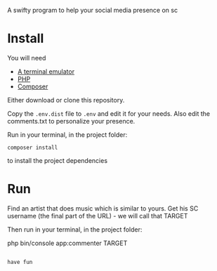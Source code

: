 A swifty program to help your social media presence on sc

# Install
You will need
- [A terminal emulator](https://en.wikipedia.org/wiki/Terminal_emulator)
- [PHP](https://php.net)
- [Composer](https://getcomposer.org/) 

Either download or clone this repository. 

Copy the `.env.dist` file to `.env` and edit it for your needs. Also edit the comments.txt to personalize your presence.

Run in your terminal, in the project folder:
```
composer install
```
to install the project dependencies

# Run
Find an artist that does music which is similar to yours. Get his SC username (the final part of the URL) - we will call that TARGET

Then run in your terminal, in the project folder:


php bin/console app:commenter TARGET
```

have fun
